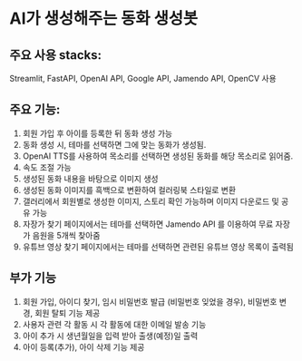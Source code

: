 # AI가 생성해주는 동화 생성봇

## 주요 사용 stacks:
Streamlit, FastAPI, OpenAI API, Google API, Jamendo API, OpenCV 사용

## 주요 기능:
1. 회원 가입 후 아이를 등록한 뒤 동화 생성 가능
2. 동화 생성 시, 테마를 선택하면 그에 맞는 동화가 생성됨.
3. OpenAI TTS를 사용하여 목소리를 선택하면 생성된 동화를 해당 목소리로 읽어줌.
4. 속도 조절 가능
5. 생성된 동화 내용을 바탕으로 이미지 생성
6. 생성된 동화 이미지를 흑백으로 변환하여 컬러링북 스타일로 변환
7. 갤러리에서 회원별로 생성한 이미지, 스토리 확인 가능하며 이미지 다운로드 및 공유 가능
8. 자장가 찾기 페이지에서는 테마를 선택하면 Jamendo API 를 이용하여 무료 자장가 음원을 5개씩 찾아줌
9. 유튜브 영상 찾기 페이지에서는 테마를 선택하면 관련된 유튜브 영상 목록이 출력됨

## 부가 기능
1. 회원 가입, 아이디 찾기, 임시 비밀번호 발급 (비밀번호 잊었을 경우), 비밀번호 변경, 회원 탈퇴 기능 제공
2. 사용자 관련 각 활동 시 각 활동에 대한 이메일 발송 기능
3. 아이 추가 시 생년월일을 입력 받아 출생(예정)일 출력
4. 아이 등록(추가), 아이 삭제 기능 제공
